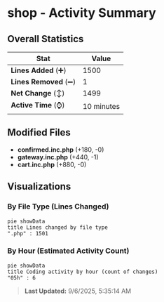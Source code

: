 # shop - Activity Summary 

## Overall Statistics

| Stat                   | Value                                                             |
| ---------------------- | ----------------------------------------------------------------- |
| **Lines Added** (➕)   | 1500                                          |
| **Lines Removed** (➖) | 1                                        |
| **Net Change** (↕)    | 1499                |
| **Active Time** (⌚)   | 10 minutes |


## Modified Files
- **confirmed.inc.php** (+180, -0)
- **gateway.inc.php** (+440, -1)
- **cart.inc.php** (+880, -0)

## Visualizations

### By File Type (Lines Changed)

```mermaid
pie showData
title Lines changed by file type
".php" : 1501
```

### By Hour (Estimated Activity Count)

```mermaid
pie showData
title Coding activity by hour (count of changes)
"05h" : 6
```


> **Last Updated:** 9/6/2025, 5:35:14 AM
